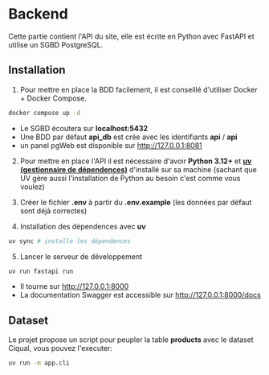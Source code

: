 # Backend

Cette partie contient l'API du site, elle est écrite en Python avec FastAPI et utilise un SGBD PostgreSQL.

## Installation

1) Pour mettre en place la BDD facilement, il est conseillé d'utiliser Docker + Docker Compose.
```bash
docker compose up -d 
```

- Le SGBD écoutera sur **localhost:5432**
- Une BDD par défaut **api_db** est crée avec les identifiants **api** / **api**
- un panel pgWeb est disponible sur http://127.0.0.1:8081

2) Pour mettre en place l'API il est nécessaire d'avoir **Python 3.12+** et [**uv (gestionnaire de dépendences)**](https://github.com/astral-sh/uv) d'installé sur sa machine
   (sachant que UV gère aussi l'installation de Python au besoin c'est comme vous voulez)

3) Créer le fichier **.env** à partir du **.env.example** (les données par défaut sont déjà correctes)
4) Installation des dépendences avec **uv**
```bash
uv sync # installe les dépendences
```

5) Lancer le serveur de développement
```bash
uv run fastapi run
```

- Il tourne sur http://127.0.0.1:8000 
- La documentation Swagger est accessible sur http://127.0.0.1:8000/docs

## Dataset

Le projet propose un script pour peupler la table **products** avec le dataset Ciqual, vous pouvez l'executer:

```bash
uv run -m app.cli
```
